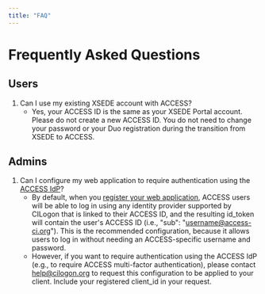 ```yaml
---
title: "FAQ"
---
```


# Frequently Asked Questions

## Users

1. Can I use my existing XSEDE account with ACCESS?
   - Yes, your ACCESS ID is the same as your XSEDE Portal account. Please do not create a new ACCESS ID. You do not need to change your password or your Duo registration during the transition from XSEDE to ACCESS.

## Admins

1. Can I configure my web application to require authentication using the [ACCESS IdP](/about-access-idp)?
   - By default, when you [register your web application](/register-app), ACCESS users will be able to log in using any identity provider supported by CILogon that is linked to their ACCESS ID, and the resulting id_token will contain the user's ACCESS ID (i.e., "sub": "username@access-ci.org"). This is the recommended configuration, because it allows users to log in without needing an ACCESS-specific username and password.
   - However, if you want to require authentication using the ACCESS IdP (e.g., to require ACCESS multi-factor authentication), please contact [help@cilogon.org](mailto:help@cilogon.org) to request this configuration to be applied to your client. Include your registered client_id in your request.
